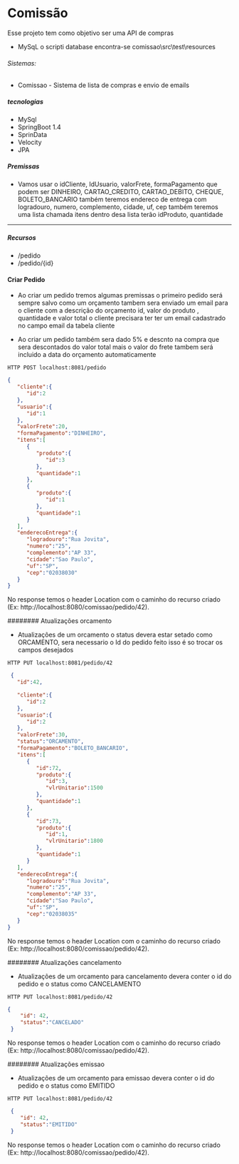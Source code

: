 # Comissão


Esse projeto tem como objetivo ser uma API de compras 

- MySqL o scripti database encontra-se comissao\src\test\resources

###### Sistemas:
- Comissao - Sistema de lista de compras e envio de emails

##### tecnologias
- MySql 
- SpringBoot 1.4
- SprinData
- Velocity
- JPA

##### Premissas
- Vamos usar o idCliente, IdUsuario, valorFrete, formaPagamento que podem ser DINHEIRO, CARTAO_CREDITO, CARTAO_DEBITO, CHEQUE, BOLETO_BANCARIO também teremos endereco de
  entrega com logradouro, numero, complemento, cidade, uf, cep também teremos uma lista 
  chamada itens dentro desa lista terão idProduto, quantidade
---

##### Recursos
 - /pedido
 - /pedido/{id}
 
#### Criar Pedido

- Ao criar um pedido tremos algumas premissas 
  o primeiro pedido será sempre salvo como um orçamento
  tambem sera enviado um email para o cliente com a descrição
  do orçamento id, valor do produto , quantidade e valor total
  o cliente precisara ter ter
  um email cadastrado no campo email da tabela cliente

- Ao criar um pedido também sera dado 5% e descnto na compra
  que sera descontados do valor total mais o valor do frete
  tambem será incluido a data do orçamento
  automaticamente

```shell
HTTP POST localhost:8081/pedido
```
```json
{  
   "cliente":{  
      "id":2
   },
   "usuario":{  
      "id":1
   },
   "valorFrete":20,
   "formaPagamento":"DINHEIRO",
   "itens":[  
      {  
         "produto":{  
            "id":3
         },
         "quantidade":1
      },
      {  
         "produto":{  
            "id":1
         },
         "quantidade":1
      }
   ],
   "enderecoEntrega":{  
      "logradouro":"Rua Jovita",
      "numero":"25",
      "complemento":"AP 33",
      "cidade":"Sao Paulo",
      "uf":"SP",
      "cep":"02038030"
   }
}
```
No response temos o header Location com o caminho do recurso criado (Ex: http://localhost:8080/comissao/pedido/42).

######## Atualizações orcamento

- Atualizações de um orcamento o status devera estar setado como ORCAMENTO,
  sera necessario o Id do pedido feito isso é so trocar os campos desejados

```shell
HTTP PUT localhost:8081/pedido/42
```
```json
 {  
   "id":42,

   "cliente":{  
      "id":2
   },
   "usuario":{  
      "id":2
   },
   "valorFrete":30,
   "status":"ORCAMENTO",
   "formaPagamento":"BOLETO_BANCARIO",
   "itens":[  
      {  
         "id":72,
         "produto":{  
            "id":3,
            "vlrUnitario":1500
         },
         "quantidade":1
      },
      {  
         "id":73,
         "produto":{  
            "id":1,
            "vlrUnitario":1800
         },
         "quantidade":1
      }
   ],
   "enderecoEntrega":{  
      "logradouro":"Rua Jovita",
      "numero":"25",
      "complemento":"AP 33",
      "cidade":"Sao Paulo",
      "uf":"SP",
      "cep":"02038035"
   }
}
```
No response temos o header Location com o caminho do recurso criado (Ex: http://localhost:8080/comissao/pedido/42).

######## Atualizações cancelamento

- Atualizações de um orcamento para cancelamento devera conter o id do pedido e o status como
  CANCELAMENTO

```shell
HTTP PUT localhost:8081/pedido/42
```
```json
{
    "id": 42,
    "status":"CANCELADO"
 }
```
No response temos o header Location com o caminho do recurso criado (Ex: http://localhost:8080/comissao/pedido/42).  


######## Atualizações emissao

- Atualizações de um orcamento para emissao devera conter o id do pedido e o status como
  EMITIDO  

```shell
HTTP PUT localhost:8081/pedido/42
```
```json
 {
    "id": 42,
    "status":"EMITIDO"
 }
```
No response temos o header Location com o caminho do recurso criado (Ex: http://localhost:8080/comissao/pedido/42).



